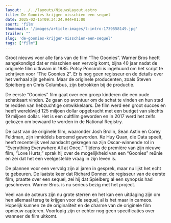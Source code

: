 ```yaml
---
layout: ../../layouts/NieuwsLayout.astro
title: De Goonies krijgen misschien een sequel
date: 2025-02-15T09:34:24.944+01:00
soort: 'film'
thumbnail: '/images/article-images/l-intro-1739558149.jpg'
trailer: ""
slug: 'de-goonies-krijgen-misschien-een-sequel'
tags: ["film"]
---
```


Groot nieuws voor alle fans van de film “The Goonies”. Warner Bros heeft
aangekondigd dat er misschien een vervolg komt, bijna 40 jaar nadat de originele
film uitkwam in 1985. Potsy Ponciroli is ingehuurd om het script te schrijven
voor “The Goonies 2”. Er is nog geen regisseur en de details over het verhaal
zijn geheim. Maar de originele producenten, zoals Steven Spielberg en Chris
Columbus, zijn betrokken bij de productie.

De eerste “Goonies” film gaat over een groep kinderen die een oude schatkaart
vinden. Ze gaan op avontuur om de schat te vinden en hun stad te redden van
hebzuchtige ontwikkelaars. De film werd een groot succes en heeft wereldwijd 125
miljoen dollar opgebracht met een budget van slechts 19 miljoen dollar. Het is
een cultfilm geworden en in 2017 werd het zelfs gekozen om bewaard te worden in
de National Registry.

De cast van de originele film, waaronder Josh Brolin, Sean Astin en Corey
Feldman, zijn inmiddels beroemd geworden. Ke Huy Quan, die Data speelt, heeft
recentelijk veel aandacht gekregen na zijn Oscar-winnende rol in “Everything
Everywhere All at Once.” Tijdens de première van zijn nieuwe film, “Love Hurts,”
sprak hij over de mogelijkheid van een “Goonies” reünie en zei dat het een
veelgestelde vraag in zijn leven is.

De plannen voor een vervolg zijn al jaren in gesprek, maar nu lijkt het echt te
gebeuren. De laatste keer dat Richard Donner, de regisseur van de eerste film,
praatte over een sequel, zei hij dat Spielberg al een synopsis had geschreven.
Warner Bros. is nu serieus bezig met het project.

Veel van de acteurs zijn nu grote sterren en het kan een uitdaging zijn om hen
allemaal terug te krijgen voor de sequel, al is het maar in cameos. Hopelijk
kunnen ze de originaliteit en de charme van de originele film opnieuw capteren.
Voorlopig zijn er echter nog geen specificaties over wanneer de film uitkomt.